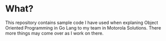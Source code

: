 # What?

This repository contains sample code I have used when explaning Object Oriented Programming in Go Lang to my team in Motorola Solutions. There more things may come over as I work on there.
